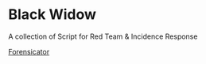 # Black Widow
A collection of Script for Red Team &amp; Incidence Response

<a href="https://github.com/Johnng007/Live-Forensicator">Forensicator</a>

